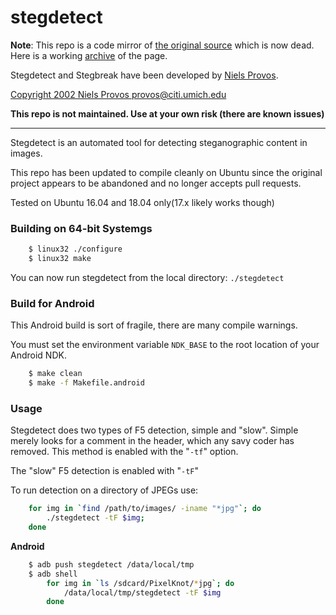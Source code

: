 stegdetect
==========

**Note**: This repo is a code mirror of [the original source](http://www.outguess.org/detection.php) which is now dead. Here is a working [archive](https://web.archive.org/web/20150415213536/http://www.outguess.org/detection.php) of the page.

Stegdetect and Stegbreak have been developed by [Niels Provos](http://niels.xtdnet.nl/).

[Copyright 2002 Niels Provos <provos@citi.umich.edu>](LICENSE)

**This repo is not maintained. Use at your own risk (there are known issues)**

---

Stegdetect is an automated tool for detecting steganographic content in images.

This repo has been updated to compile cleanly on Ubuntu since the original project appears to be abandoned and no longer accepts pull requests.

Tested on Ubuntu 16.04 and 18.04 only(17.x likely works though)

### Building on 64-bit Systemgs

```bash
    $ linux32 ./configure
    $ linux32 make
```

You can now run stegdetect from the local directory: `./stegdetect`

### Build for Android

This Android build is sort of fragile, there are many compile warnings.

You must set the environment variable `NDK_BASE` to the root location of your
Android NDK.

```bash
    $ make clean
    $ make -f Makefile.android
```

### Usage

Stegdetect does two types of F5 detection, simple and "slow". Simple merely
looks for a comment in the header, which any savy coder has removed. This
method is enabled with the "`-tf`" option.

The "slow" F5 detection is enabled with "`-tF`"

To run detection on a directory of JPEGs use:

```bash
    for img in `find /path/to/images/ -iname "*jpg"`; do
        ./stegdetect -tF $img;
    done
```

**Android**


```bash
    $ adb push stegdetect /data/local/tmp
    $ adb shell
        for img in `ls /sdcard/PixelKnot/*jpg`; do
            /data/local/tmp/stegdetect -tF $img
        done
```
